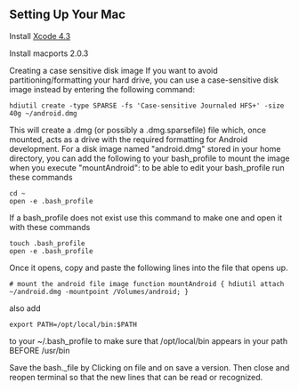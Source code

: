 
Setting Up Your Mac
---------------

Install [Xcode 4.3](http://itunes.apple.com/us/app/xcode/id497799835?ls=1&mt=12)

Install macports 2.0.3

Creating a case sensitive disk image
If you want to avoid partitioning/formatting your hard drive, you can use a case-sensitive disk image instead by entering the following command:

    hdiutil create -type SPARSE -fs 'Case-sensitive Journaled HFS+' -size 40g ~/android.dmg
    
    
This will create a .dmg (or possibly a .dmg.sparsefile) file which, once mounted, acts as a drive with the required formatting for Android development. For a disk image named "android.dmg" stored in your home directory, you can add the following to your  bash_profile to mount the image when you execute "mountAndroid": to be able to edit your bash_profile run these commands


    cd ~
    open -e .bash_profile
    
    
If a bash_profile does not exist use this command to make one and open it with these commands


    touch .bash_profile
    open -e .bash_profile
    
    
Once it opens, copy and paste the following lines into the file that opens up.


    # mount the android file image function mountAndroid { hdiutil attach ~/android.dmg -mountpoint /Volumes/android; }


also add


    export PATH=/opt/local/bin:$PATH
    
    
to your ~/.bash_profile to make sure that /opt/local/bin appears in your path BEFORE /usr/bin


Save the bash._file by Clicking on file and on save a version.  Then close and reopen terminal so that the new lines that can be read or recognized. 




    
    
    
    
    
    
    
    
    
    
    
    
    
    
    
    
    
    
    
    
    
    
    
    
